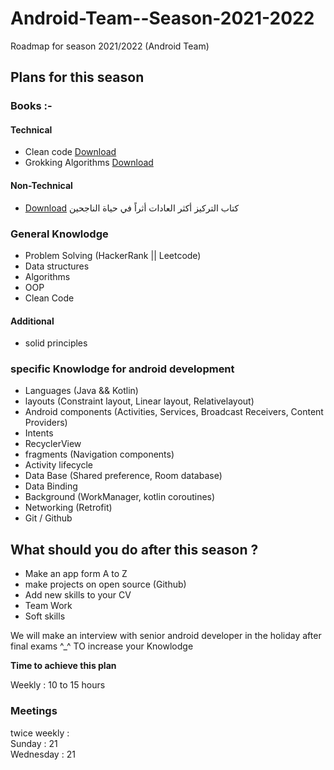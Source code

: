 # Android-Team--Season-2021-2022
Roadmap for season 2021/2022 (Android Team)

## Plans for this season 

### Books :-

#### Technical 
- Clean code [Download](https://enos.itcollege.ee/~jpoial/oop/naited/Clean%20Code.pdf)
- Grokking Algorithms [Download](https://edu.anarcho-copy.org/Algorithm/grokking-algorithms-illustrated-programmers-curious.pdf)

#### Non-Technical 
- [Download](https://www.noor-book.com/%D9%83%D8%AA%D8%A7%D8%A8-%D8%A7%D9%84%D8%AA%D8%B1%D9%83%D9%8A%D8%B2-%D8%A7%D9%83%D8%AB%D8%B1-%D8%A7%D9%84%D8%B9%D8%A7%D8%AF%D8%A7%D8%AA-%D8%A7%D8%AB%D8%B1%D8%A7-%D9%81%D9%8A-%D8%AD%D9%8A%D8%A7%D9%87-%D8%A7%D9%84%D9%86%D8%A7%D8%AC%D8%AD%D9%8A%D9%86-pdf) كتاب التركيز أكثر العادات أثراً في حياة الناجحين
 


### General Knowlodge 
- Problem Solving (HackerRank || Leetcode)
- Data structures 
- Algorithms 
- OOP 
- Clean Code 

#### Additional 
- solid principles 

### specific Knowlodge for android development 
- Languages (Java && Kotlin)
- layouts (Constraint layout, Linear layout, Relativelayout)
- Android components (Activities, Services, Broadcast Receivers, Content Providers)
- Intents 
- RecyclerView 
- fragments (Navigation components)
- Activity lifecycle
- Data Base (Shared preference, Room database)
- Data Binding 
- Background (WorkManager, kotlin coroutines)
- Networking (Retrofit)
- Git / Github


## What should you do after this season ? 
- Make an app form A to Z 
- make projects on open source (Github)
- Add new skills to your CV 
- Team Work
- Soft skills 


We will make an interview with senior android developer in the holiday after final exams ^_^ 
TO increase your Knowlodge 



**Time to achieve this plan**

Weekly : 10 to 15 hours 
 <br/>

### Meetings 
twice weekly : <br/>
Sunday : 21  <br/>
Wednesday : 21  <br/>





  



